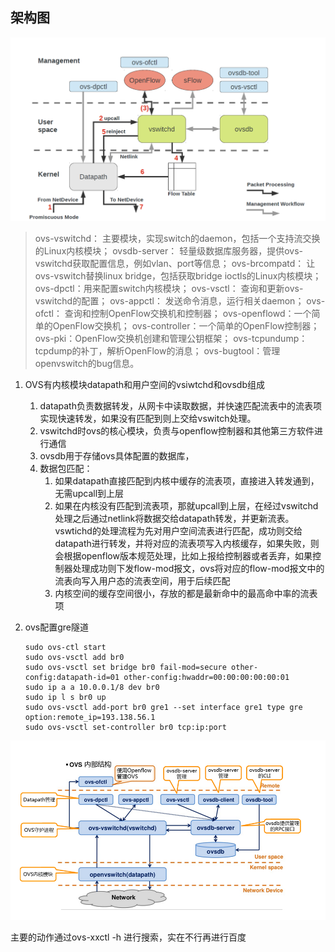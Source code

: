 ## 架构图

![image-20210303190912191](https://github.com/zb1997/mynote/blob/main/tupian/image-20210303190912191.png)

> ovs-vswitchd： 主要模块，实现switch的daemon，包括一个支持流交换的Linux内核模块；
> ovsdb-server： 轻量级数据库服务器，提供ovs-vswitchd获取配置信息，例如vlan、port等信息；
> ovs-brcompatd： 让ovs-vswitch替换linux bridge，包括获取bridge ioctls的Linux内核模块；
> ovs-dpctl：用来配置switch内核模块；
> ovs-vsctl： 查询和更新ovs-vswitchd的配置；
> ovs-appctl： 发送命令消息，运行相关daemon；
> ovs-ofctl： 查询和控制OpenFlow交换机和控制器；
> ovs-openflowd：一个简单的OpenFlow交换机；
> ovs-controller：一个简单的OpenFlow控制器；
> ovs-pki：OpenFlow交换机创建和管理公钥框架；
> ovs-tcpundump：tcpdump的补丁，解析OpenFlow的消息；
> ovs-bugtool：管理openvswitch的bug信息。

1. OVS有内核模块datapath和用户空间的vsiwtchd和ovsdb组成

   1. datapath负责数据转发，从网卡中读取数据，并快速匹配流表中的流表项实现快速转发，如果没有匹配到则上交给vswitch处理。
   2. vswitchd时ovs的核心模块，负责与openflow控制器和其他第三方软件进行通信
   3. ovsdb用于存储ovs具体配置的数据库，
   4. 数据包匹配：
      1. 如果datapath直接匹配到内核中缓存的流表项，直接进入转发通到，无需upcall到上层
      2. 如果在内核没有匹配到流表项，那就upcall到上层，在经过vswitchd处理之后通过netlink将数据交给datapath转发，并更新流表。vswtichd的处理流程为先对用户空间流表进行匹配，成功则交给datapath进行转发，并将对应的流表项写入内核缓存，如果失败，则会根据openflow版本规范处理，比如上报给控制器或者丢弃，如果控制器处理成功则下发flow-mod报文，ovs将对应的flow-mod报文中的流表向写入用户态的流表空间，用于后续匹配
      3. 内核空间的缓存空间很小，存放的都是最新命中的最高命中率的流表项

2. ovs配置gre隧道

   ```shell
   sudo ovs-ctl start
   sudo ovs-vsctl add br0
   sudo ovs-vsctl set bridge br0 fail-mod=secure other-config:datapath-id=01 other-config:hwaddr=00:00:00:00:00:01
   sudo ip a a 10.0.0.1/8 dev br0
   sudo ip l s br0 up
   sudo ovs-vsctl add-port br0 gre1 --set interface gre1 type gre option:remote_ip=193.138.56.1
   sudo ovs-vsctl set-controller br0 tcp:ip:port
   ```

   

![image-20210303190928839](https://github.com/zb1997/mynote/blob/main/tupian/image-20210303190928839.png)

主要的动作通过ovs-xxctl -h 进行搜索，实在不行再进行百度